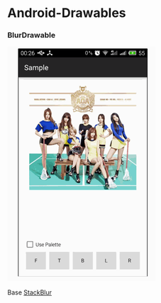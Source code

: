 # Android-Drawables

### BlurDrawable

![](/art/blur.gif)

Base [StackBlur](https://github.com/kikoso/android-stackblur)
